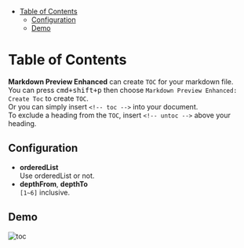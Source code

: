 
<!-- toc orderedList:0 depthFrom:1 depthTo:6 -->

- [Table of Contents](#table-of-contents)
	- [Configuration](#configuration)
	- [Demo](#demo)

<!-- tocstop -->

# Table of Contents
**Markdown Preview Enhanced** can create `TOC` for your markdown file.   
You can press <kbd>cmd+shift+p</kbd> then choose `Markdown Preview Enhanced: Create Toc` to create `TOC`.  
Or you can simply insert `<!-- toc -->` into your document.     
To exclude a heading from the `TOC`, insert `<!-- untoc -->` above your heading.  

## Configuration  
* **orderedList**  
Use orderedList or not.  
* **depthFrom**, **depthTo**  
`[1~6]` inclusive.   

## Demo  
![toc](http://i.imgur.com/z1to5jy.gif)
